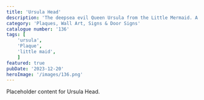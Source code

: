 ```yaml
---
title: 'Ursula Head'
description: 'The deepsea evil Queen Ursula from the Little Mermaid. A cool plaque for any fan of the movie.'
category: 'Plaques, Wall Art, Signs & Door Signs'
catalogue number: '136'
tags: [
    'ursula', 
    'Plaque', 
    'little maid',
    ]
featured: true
pubDate: '2023-12-20'
heroImage: '/images/136.png'
---
```


Placeholder content for Ursula Head.